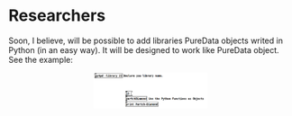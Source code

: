 # Researchers


Soon, I believe, will be possible to add libraries PureData objects writed in Python (in an easy way). It will be designed to work like PureData object. See the example: 

<p align="center">
    <img src="./examples/libraries/JI.png" width="40%"</img>
</p>

